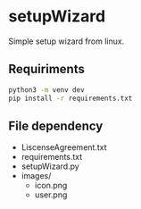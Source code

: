 # setupWizard
Simple setup wizard from linux.

## Requiriments

```sh
python3 -m venv dev
pip install -r requirements.txt
```

## File dependency
  - LiscenseAgreement.txt
  - requirements.txt
  - setupWizard.py
  - images/
    - icon.png
    - user.png